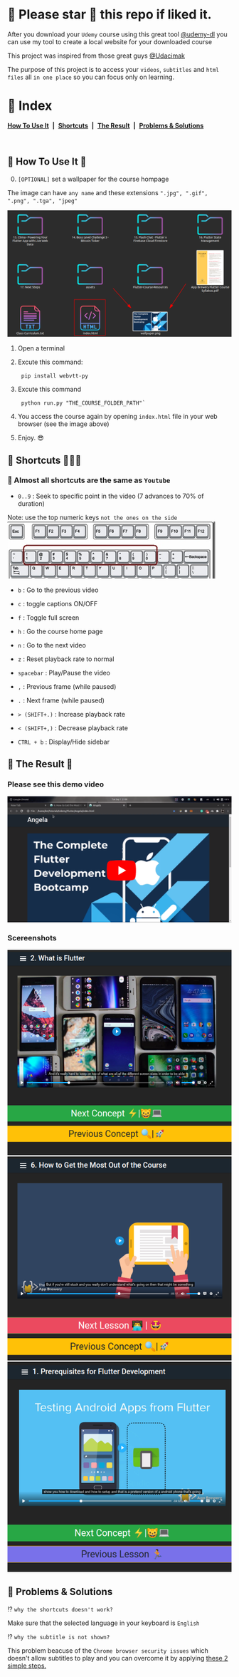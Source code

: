 # 🌟 Please star 🌟 this repo if liked it. 
After you download your `Udemy` course using this great tool [@udemy-dl](https://github.com/r0oth3x49/udemy-dl) you can
use my tool to create a local website for your downloaded course

This project was inspired from those great guys [@Udacimak](https://github.com/udacimak/udacimak)

The purpose of this project is to access your `videos`, `subtitles` and `html files` all `in one place` so you can focus only on learning.



# 🌟 Index
[**How To Use It**](#-how-to-use-it-) &nbsp;**|**&nbsp; [**Shortcuts**](#-shortcuts-) &nbsp;**|**&nbsp;
[**The Result**](#-the-result-) &nbsp;**|**&nbsp;
[**Problems & Solutions**](#-problems--solutions)

&nbsp;

## 🌟 How To Use It 📓
0. `[OPTIONAL]` set a wallpaper for the course hompage 

The image can have `any name` and these extensions `".jpg", ".gif", ".png", ".tga", "jpeg"`

![](./preview/wallpaper.png)  


1. Open a terminal

2. Excute this command:

        pip install webvtt-py

3. Excute this command

        python run.py "THE_COURSE_FOLDER_PATH"`

4. You access the course again by opening `index.html` file in your web browser (see the image above) 

5. Enjoy. 😎

## 🌟 Shortcuts 👨🏼‍💻
### 💁 Almost all shortcuts are the same as `Youtube`

- `0..9` : Seek to specific point in the video (7 advances to 70% of duration)

Note: use the top numeric keys `not the ones on the side`
![](./preview/key.jpg)
- `b` : Go to the previous video

- `c` : toggle captions ON/OFF
 
- `f` : Toggle full screen
 
- `h` : Go the course home page
 
- `n` : Go to the next video
 
- `z` : Reset playback rate to normal

- `spacebar` : Play/Pause the video

- `,` : Previous frame (while paused)

- `.` : Next frame (while paused)

- `> (SHIFT+.)` : Increase playback rate
 
- `< (SHIFT+,)` : Decrease playback rate

- `CTRL + b` : Display/Hide sidebar


## 🌟 The Result 🤩
### Please see this demo video

[![](./preview/video.png)](https://youtu.be/Z-xmEpE75V0)

### Scereenshots
![](./preview/lesson.png)
![](./preview/next.png)
![](./preview/prev.png)


## 🌟 Problems & Solutions

⁉ `why the shortcuts doesn't work?`

Make sure that the selected language in your keyboard is `English`

⁉ `why the subtitle is not shown?`

This problem beacuse of the `Chrome browser security issues` which doesn't allow subtitles to play and you can overcome it by applying [these 2 simple steps.](./chrome_subtitles.md) 